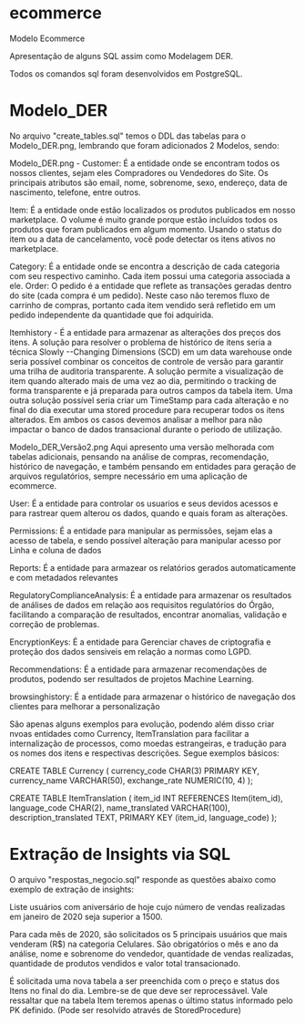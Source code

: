 # ecommerce
Modelo Ecommerce

Apresentação de alguns SQL assim como Modelagem DER. 

Todos os comandos sql foram desenvolvidos em PostgreSQL.

# Modelo_DER
No arquivo "create_tables.sql" temos o DDL das tabelas para o Modelo_DER.png, lembrando que foram adicionados 2 Modelos, sendo:

Modelo_DER.png - 
Customer: É a entidade onde se encontram todos os nossos clientes, sejam eles Compradores ou Vendedores do Site. Os principais atributos são email, nome, sobrenome, sexo, endereço, data de nascimento, telefone, entre outros.

Item: É a entidade onde estão localizados os produtos publicados em nosso marketplace. O volume é muito grande porque estão incluídos todos os produtos que foram publicados em algum momento. Usando o status do item ou a data de cancelamento, você pode detectar os itens ativos no marketplace. 

Category: É a entidade onde se encontra a descrição de cada categoria com seu respectivo caminho. Cada item possui uma categoria associada a ele.
Order: O pedido é a entidade que reflete as transações geradas dentro do site (cada compra é um pedido). Neste caso não teremos fluxo de carrinho de compras, portanto cada item vendido será refletido em um pedido independente da quantidade que foi adquirida.

Itemhistory - É a entidade para armazenar as alterações dos preços dos itens. A solução para resolver o problema de histórico de itens seria a técnica Slowly --Changing Dimensions (SCD) em um data warehouse onde seria possível combinar os conceitos de controle de versão para garantir uma trilha de auditoria transparente. A solução permite a visualização de item quando alterado mais de uma vez ao dia, permitindo o tracking de forma transparente e já preparada para outros campos da tabela item. Uma outra solução possível seria criar um TimeStamp para cada alteração e no final do dia executar uma stored procedure para recuperar todos os itens alterados. Em ambos os casos devemos analisar a melhor para não impactar o banco de dados transacional durante o periodo de utilização.

Modelo_DER_Versão2.png
Aqui apresento uma versão melhorada com tabelas adicionais, pensando na análise de compras, recomendação, histórico de navegação, e também pensando em entidades para geração de arquivos regulatórios, sempre necessário em uma aplicação de ecommerce.

User: É a entidade para controlar os usuarios e seus devidos acessos e para rastrear quem alterou os dados, quando e quais foram as alterações.

Permissions: É a entidade para manipular as permissões, sejam elas a acesso de tabela, e sendo possível alteração para manipular acesso por Linha e coluna de dados

Reports: É a entidade para armazear os relatórios gerados automaticamente e com metadados relevantes

RegulatoryComplianceAnalysis: É a entidade para armazenar os resultados de análises de dados em relação aos requisitos regulatórios do Órgão, facilitando a comparação de resultados, encontrar anomalias, validação e correção de problemas.

EncryptionKeys: É a entidade para Gerenciar chaves de criptografia e proteção dos dados sensiveis em relação a normas como LGPD.

Recommendations: É a entidade para armazenar recomendações de produtos, podendo ser resultados de projetos Machine Learning.

browsinghistory: É a entidade para armazenar o histórico de navegação dos clientes para melhorar a personalização

São apenas alguns exemplos para evolução, podendo além disso criar nvoas entidades como Currency, ItemTranslation para facilitar a internalização de processos, como moedas estrangeiras, e tradução para os nomes dos itens e respectivas descrições. Segue exemplos básicos:

CREATE TABLE Currency (
    currency_code CHAR(3) PRIMARY KEY,
    currency_name VARCHAR(50),
    exchange_rate NUMERIC(10, 4)
);

CREATE TABLE ItemTranslation (
    item_id INT REFERENCES Item(item_id),
    language_code CHAR(2),
    name_translated VARCHAR(100),
    description_translated TEXT,
    PRIMARY KEY (item_id, language_code)
);

# Extração de Insights via SQL

O arquivo "respostas_negocio.sql" responde as questões abaixo como exemplo de extração de insights:

Liste usuários com aniversário de hoje cujo número de vendas realizadas em janeiro de 2020 seja superior a 1500.

Para cada mês de 2020, são solicitados os 5 principais usuários que mais venderam (R$) na categoria Celulares. São obrigatórios o mês e ano da análise, nome e sobrenome do vendedor, quantidade de vendas realizadas, quantidade de produtos vendidos e valor total transacionado.

É solicitada uma nova tabela a ser preenchida com o preço e status dos Itens no final do dia. Lembre-se de que deve ser reprocessável. Vale ressaltar que na tabela Item teremos apenas o último status informado pelo PK definido. (Pode ser resolvido através de StoredProcedure)


